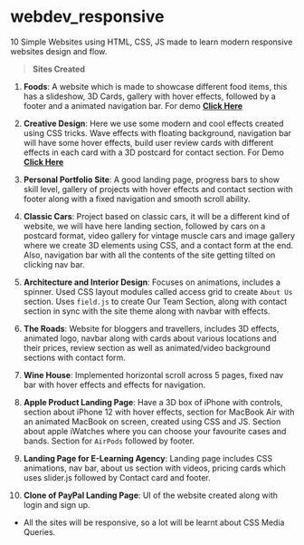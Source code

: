# webdev_responsive

10 Simple Websites using HTML, CSS, JS made to learn modern responsive websites design and flow.

> **Sites Created**

1. **Foods**: A website which is made to showcase different food items, this has a slideshow, 3D Cards, gallery with hover effects, followed by a footer and a animated navigation bar. For demo [**Click Here**](https://foods-cosmic.netlify.app/)

2. **Creative Design**: Here we use some modern and cool effects created using CSS tricks. Wave effects with floating background, navigation bar will have some hover effects, build user review cards with different effects in each card with a 3D postcard for contact section. For Demo [**Click Here**](https://design-cosmic.netlify.app/)

3. **Personal Portfolio Site**: A good landing page, progress bars to show skill level, gallery of projects with hover effects and contact section with footer along with a fixed navigation and smooth scroll ability.

4. **Classic Cars**: Project based on classic cars, it will be a different kind of website, we will have here landing section, followed by cars on a postcard format, video gallery for vintage muscle cars and image gallery where we create 3D elements using CSS, and a contact form at the end. Also, navigation bar with all the contents of the site getting tilted on clicking nav bar.

5. **Architecture and Interior Design**: Focuses on animations, includes a spinner. Used CSS layout modules called access grid to create `About Us` section. Uses `field.js` to create Our Team Section, along with contact section in sync with the site theme along with navbar with effects.

6. **The Roads**: Website for bloggers and travellers, includes 3D effects, animated logo, navbar along with cards about various locations and their prices, review section as well as animated/video background sections with contact form.

7. **Wine House**: Implemented horizontal scroll across 5 pages, fixed nav bar with hover effects and effects for navigation.

8. **Apple Product Landing Page**: Have a 3D box of iPhone with controls, section about iPhone 12 with hover effects, section for MacBook Air with an animated MacBook on screen, created using CSS and JS. Section about apple iWatches where you can choose your favourite cases and bands. Section for `AirPods` followed by footer.

9. **Landing Page for E-Learning Agency**: Landing page includes CSS animations, nav bar, about us section with videos, pricing cards which uses slider.js followed by Contact card and footer.

10. **Clone of PayPal Landing Page**: UI of the website created along with login and sign up.

- All the sites will be responsive, so a lot will be learnt about CSS Media Queries.

